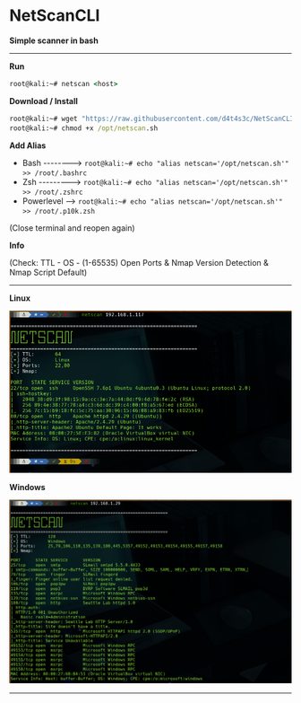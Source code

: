 # NetScanCLI

**Simple scanner in bash**

---

**Run**
```cmd
root@kali:~# netscan <host>
```

**Download / Install**
```cmd
root@kali:~# wget "https://raw.githubusercontent.com/d4t4s3c/NetScanCLI/main/netscan.sh" -O /opt/netscan.sh
root@kali:~# chmod +x /opt/netscan.sh
```

**Add Alias**

- Bash --------> `root@kali:~# echo "alias netscan='/opt/netscan.sh'" >> /root/.bashrc`
- Zsh ---------> `root@kali:~# echo "alias netscan='/opt/netscan.sh'" >> /root/.zshrc`
- Powerlevel --> `root@kali:~# echo "alias netscan='/opt/netscan.sh'" >> /root/.p10k.zsh`

(Close terminal and reopen again)

**Info**

(Check: TTL - OS - (1-65535) Open Ports & Nmap Version Detection & Nmap Script Default)

---

**Linux**

![](/1.png)

**Windows**

![](/2.png)

---
